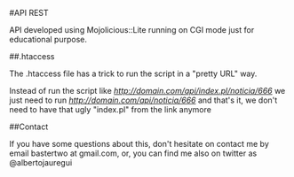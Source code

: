 #API REST

API developed using Mojolicious::Lite running on CGI mode just for educational purpose.

##.htaccess

The .htaccess file has a trick to run the script in a "pretty URL" way.

Instead of run the script like *http://domain.com/api/index.pl/noticia/666* we just need to run *http://domain.com/api/noticia/666* and that's it, we don't need to have that ugly "index.pl" from the link anymore

##Contact

If you have some questions about this, don't hesitate on contact me by email bastertwo at gmail.com, or, you can find me also on twitter as @albertojauregui